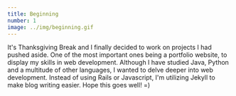 ```yaml
---
title: Beginning
number: 1
image: ../img/beginning.gif
---
```

It's Thanksgiving Break and I finally decided to work on projects I had pushed aside. One of the most important ones being a portfolio website, to display my skills in web development. Although I have studied Java, Python and a multitude of other languages, I wanted to delve deeper into web development. Instead of using Rails or Javascript, I'm utilizing Jekyll to make blog writing easier. Hope this goes well! =)

